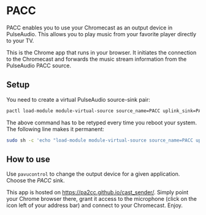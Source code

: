 # PACC

PACC enables you to use your Chromecast as an output device in PulseAudio. This 
allows you to play music from your favorite player directly to your TV.

This is the Chrome app that runs in your browser. It initiates the connection to
the Chromecast and forwards the music stream information from the PulseAudio
PACC source.


## Setup

You need to create a virtual PulseAudio source-sink pair: 
```bash
pactl load-module module-virtual-source source_name=PACC uplink_sink=PACC
```

The above command has to be retyped every time you reboot your system.
The following line makes it permanent:
```bash
sudo sh -c 'echo "load-module module-virtual-source source_name=PACC uplink_sink=PACC" >> /etc/pulse/default.pa'
```

## How to use

Use ```pavucontrol``` to change the output device for a given application.
Choose the _PACC_ sink.

This app is hosted on <https://pa2cc.github.io/cast_sender/>. Simply point your
Chrome browser there, grant it access to the microphone (click on the icon left
of your address bar) and connect to your Chromecast. Enjoy.
